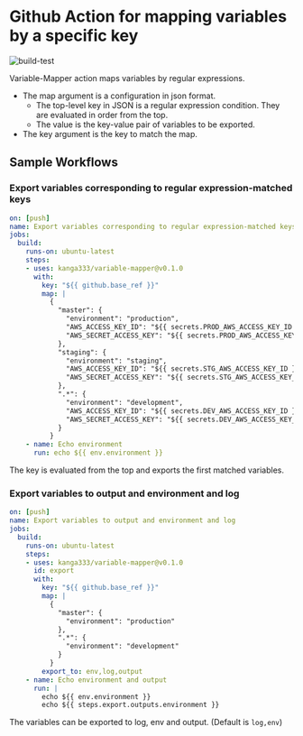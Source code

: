 # Github Action for mapping variables by a specific key

![build-test](https://github.com/kanga333/variable-mapper/workflows/build-test/badge.svg)

Variable-Mapper action maps variables by regular expressions.

- The map argument is a configuration in json format.
  - The top-level key in JSON is a regular expression condition. They are evaluated in order from the top.
  - The value is the key-value pair of variables to be exported.
- The key argument is the key to match the map.

## Sample Workflows

### Export variables corresponding to regular expression-matched keys

```yaml
on: [push]
name: Export variables corresponding to regular expression-matched keys
jobs:
  build:
    runs-on: ubuntu-latest
    steps:
    - uses: kanga333/variable-mapper@v0.1.0
      with:
        key: "${{ github.base_ref }}"
        map: |
          {
            "master": {
              "environment": "production",
              "AWS_ACCESS_KEY_ID": "${{ secrets.PROD_AWS_ACCESS_KEY_ID }}",
              "AWS_SECRET_ACCESS_KEY": "${{ secrets.PROD_AWS_ACCESS_KEY_ID }}"
            },
            "staging": {
              "environment": "staging",
              "AWS_ACCESS_KEY_ID": "${{ secrets.STG_AWS_ACCESS_KEY_ID }}",
              "AWS_SECRET_ACCESS_KEY": "${{ secrets.STG_AWS_ACCESS_KEY_ID }}"
            },
            ".*": {
              "environment": "development",
              "AWS_ACCESS_KEY_ID": "${{ secrets.DEV_AWS_ACCESS_KEY_ID }}",
              "AWS_SECRET_ACCESS_KEY": "${{ secrets.DEV_AWS_ACCESS_KEY_ID }}"
            }
          }
    - name: Echo environment
      run: echo ${{ env.environment }}
```

The key is evaluated from the top and exports the first matched variables.

### Export variables to output and environment and log

```yaml
on: [push]
name: Export variables to output and environment and log
jobs:
  build:
    runs-on: ubuntu-latest
    steps:
    - uses: kanga333/variable-mapper@v0.1.0
      id: export
      with:
        key: "${{ github.base_ref }}"
        map: |
          {
            "master": {
              "environment": "production"
            },
            ".*": {
              "environment": "development"
            }
          }
        export_to: env,log,output
    - name: Echo environment and output
      run: |
        echo ${{ env.environment }}
        echo ${{ steps.export.outputs.environment }}
```

The variables can be exported to log, env and output. (Default is `log,env`)

